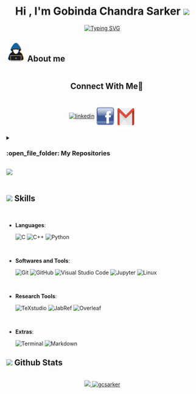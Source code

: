 <h1 align="center">Hi , I'm Gobinda Chandra Sarker <img src="https://media.giphy.com/media/hvRJCLFzcasrR4ia7z/giphy.gif" width="35"></h1>
<p align="center">
<a href="https://git.io/typing-svg"><img src="https://readme-typing-svg.demolab.com?font=Time+New+Roman&duration=5500&pause=1000&color=9A13F7&center=true&vCenter=true&random=false&width=500&height=120&lines=Hi!+I+am+Gobinda..;EEE+Graduate;A+Machine+Learning+Enthusiast;A+Researcher" alt="Typing SVG" /></a>
</p>

## <picture><img src = "https://github.com/gcsarker/gcsarker/blob/main/about_me.gif?raw=true" width = 50px></picture> About me


<!-- Connect with me -->
<!--h2 without bottom border-->
<div id="user-content-toc">
  <ul align="center">
    <summary><h2 style="display: inline-block">Connect With Me🤝</h2></summary>
  </ul>
</div>

<!--icons and links-->
<p align="center">
<a href="https://www.linkedin.com/in/gcsarker/" target="blank"><img align="center" src="https://user-images.githubusercontent.com/88904952/234979284-68c11d7f-1acc-4f0c-ac78-044e1037d7b0.png" alt="linkedin" height="50" width="50" /></a>
<a href="https://www.facebook.com/gobinda.chandrasarker.71" target="blank"><img align="center" src="https://github.com/gcsarker/gcsarker/blob/91219b3ae71039f4671e9c933b7a9a6f2bc1ce7d/logo-facebook-png-46280.png" alt="facebook" height="50" width="50" /></a>
<a href="mailto:gcsarker001@gmail.com" target="blank"><img align="center" src="https://github.com/gcsarker/gcsarker/blob/91219b3ae71039f4671e9c933b7a9a6f2bc1ce7d/gmail-icon-38472.png" alt="gmail" height="68" width="50" /></a>
</p>

<!--
**gcsarker/gcsarker** is a ✨ _special_ ✨ repository because its `README.md` (this file) appears on your GitHub profile.

Here are some ideas to get you started:

- 🔭 I’m currently working on ...
- 🌱 I’m currently learning ...
- 👯 I’m looking to collaborate on ...
- 🤔 I’m looking for help with ...
- 💬 Ask me about ...
- 📫 How to reach me: ...
- 😄 Pronouns: ...
- ⚡ Fun fact: ...
-->

<details><summary><h3> :open_file_folder: My Repositories </h3></summary>

----
	
<div>
  <p align="center">
	<a href="https://github.com/gcsarker/XTM">
      		<img src="https://github-readme-stats.vercel.app/api/pin/?username=gcsarker&repo=XTM&theme=tokyonight" alt="GitHub Stats" />
  </a>
  <a href="https://github.com/gcsarker/XTM">
      		<img src="https://github-readme-stats.vercel.app/api/pin/?username=gcsarker&repo=Multiple-Regions-STLF&theme=tokyonight" alt="GitHub Stats" />
  </a>
  <a href="https://github.com/gcsarker/XTM">
      		<img src="https://github-readme-stats.vercel.app/api/pin/?username=gcsarker&repo=Automatic_Attendance_System&theme=tokyonight" alt="GitHub Stats" />
  </a>
  <a href="https://github.com/gcsarker/XTM">
      		<img src="https://github-readme-stats.vercel.app/api/pin/?username=gcsarker&repo=numerical-methods&theme=tokyonight" alt="GitHub Stats" />
  </a>
  <a href="https://github.com/gcsarker/XTM">
      		<img src="https://github-readme-stats.vercel.app/api/pin/?username=gcsarker&repo=Bangla-Book-Review-Dataset&theme=tokyonight" alt="GitHub Stats" />
  </a>
  <a href="https://github.com/gcsarker/XTM">
      		<img src="https://github-readme-stats.vercel.app/api/pin/?username=gcsarker&repo=Camera-Calibration&theme=tokyonight" alt="GitHub Stats" />
  </a> 
  </p>
</div>
</details>

<img src="https://user-images.githubusercontent.com/73097560/115834477-dbab4500-a447-11eb-908a-139a6edaec5c.gif"><br><br>

## <img src="https://media2.giphy.com/media/QssGEmpkyEOhBCb7e1/giphy.gif?cid=ecf05e47a0n3gi1bfqntqmob8g9aid1oyj2wr3ds3mg700bl&rid=giphy.gif" width ="25"><b> Skills</b>
<br>

<p align="center">

- **Languages**:
    
    ![C](https://img.shields.io/badge/C%20-%232370ED.svg?style=for-the-badge&logo=c&logoColor=white)
    ![C++](https://img.shields.io/badge/C++%20-%2300599C.svg?style=for-the-badge&logo=c%2B%2B&logoColor=white)
    ![Python](https://img.shields.io/badge/Python%20-%2314354C.svg?style=for-the-badge&logo=python&logoColor=white)

<br>   


- **Softwares and Tools**:

    ![Git](https://img.shields.io/badge/git-%23F05033.svg?style=for-the-badge&logo=git&logoColor=white)
    ![GitHub](https://img.shields.io/badge/github-%23121011.svg?style=for-the-badge&logo=github&logoColor=white)
    ![Visual Studio Code](https://img.shields.io/badge/Visual%20Studio%20Code-0078d7.svg?style=for-the-badge&logo=visual-studio-code&logoColor=white)
    ![Jupyter](https://img.shields.io/badge/jupyter-F37626?style=for-the-badge&logo=jupyter&color=white)
    ![Linux](https://img.shields.io/badge/Linux-FCC624?style=for-the-badge&logo=linux&logoColor=black) 

<br>

- **Research Tools**:

  ![TeXstudio](https://custom-icon-badges.demolab.com/badge/-TeXstudio-white.svg?style=for-the-badge&logo=texstudio&logoColor=white)
  ![JabRef](https://custom-icon-badges.demolab.com/badge/-JabRef-white.svg?style=for-the-badge&logo=jabref&logoColor=white)
  ![Overleaf](https://img.shields.io/badge/overleaf-47A141?style=for-the-badge&logo=overleaf&color=white)
  

<br>

- **Extras**:

    ![Terminal](https://img.shields.io/badge/Terminal-%23054020?style=for-the-badge&logo=gnu-bash&logoColor=white)
    ![Markdown](https://img.shields.io/badge/markdown-%23000000.svg?style=for-the-badge&logo=markdown&logoColor=white)   
</p>

## <img src="https://media.giphy.com/media/iY8CRBdQXODJSCERIr/giphy.gif" width="35"><b> Github Stats </b>
<br>

<div align="center">

<a href="https://github.com/gcsarker/">
<img src="https://github-readme-stats.vercel.app/api?username=gcsarker&include_all_commits=true&count_private=true&show_icons=true&line_height=20&title_color=7A7ADB&icon_color=2234AE&text_color=D3D3D3&bg_color=0,000000,130F40" width="500"/>
  <img src="https://github-readme-stats.vercel.app/api/top-langs?username=gcsarker&show_icons=true&locale=en&layout=compact&line_height=20&title_color=7A7ADB&icon_color=2234AE&text_color=D3D3D3&bg_color=0,000000,130F40" width="375"  alt="gcsarker"/>

</a>
</div>
